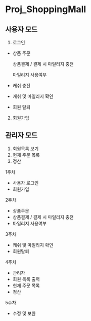 Proj_ShoppingMall
=================

사용자 모드
-----------
1. 로그인

  * 상품 주문

    상품결제 / 결제 시 마일리지 충전

    마일리지 사용여부

  * 캐쉬 충전

  * 캐쉬 및 마일리지 확인

  * 회원 탈퇴

2. 회원가입

관리자 모드
-----------
1. 회원목록 보기
2. 현재 주문 목록
3. 정산

1주차 
* 사용자 로그인
* 회원가입

2주차
* 상품주문
* 상품결제 / 결제 시 마일리지 충전
* 마일리지 사용여부

3주차
* 캐쉬 및 마일리지 확인
* 회원탈퇴

4주차
* 관리자
 * 회원 목록 출력
 * 현재 주문 목록
 * 정산

5주차
* 수정 및 보완
